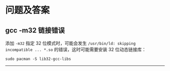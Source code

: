 # 问题及答案

## gcc -m32 链接错误

添加 `-m32` 指定 32 位模式时，可能会发生 `/usr/bin/ld: skipping incompatible ... *.so` 的错误，这时可能需要安装 32 位动态链接库：

    sudo pacman -S lib32-gcc-libs

-----
